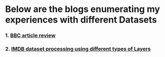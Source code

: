 # Below are the blogs enumerating my experiences with different Datasets

### 1.  [BBC article review](https://cyriacbijun.github.io/Tensorflow_NLP/BBC_article_review/BBC_article_review.html)
### 2.  [IMDB dataset processing using different types of Layers](https://cyriacbijun.github.io/Tensorflow_NLP/imdb_review/imdb_review.html)